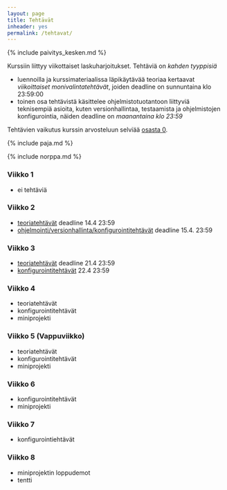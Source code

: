 ```yaml
---
layout: page
title: Tehtävät
inheader: yes
permalink: /tehtavat/
---
```


{% include paivitys_kesken.md %}

Kurssiin liittyy viikottaiset laskuharjoitukset. Tehtäviä on _kahden tyyppisiä_

- luennoilla ja kurssimateriaalissa läpikäytävää teoriaa kertaavat _viikoittaiset monivalintatehtävät_, joiden deadline on sunnuntaina klo 23:59:00
- toinen osa tehtävistä käsittelee ohjelmistotuotantoon liittyviä teknisempiä asioita, kuten versionhallintaa, testaamista ja ohjelmistojen konfigurointia, näiden deadline on _maanantaina klo 23:59_

Tehtävien vaikutus kurssin arvosteluun selviää [osasta 0](/osa0#kurssin-arvostelu).

{% include paja.md %}

{% include norppa.md %}

### Viikko 1

- ei tehtäviä

### Viikko 2

- [teoriatehtävät](https://tim.jyu.fi/view/kurssit/tie/tjta330/ohjelmistotuotanto-k2024/tehtavat/teoriatehtavat-osa-1) deadline 14.4 23:59
- [ohjelmointi/versionhallinta/konfigurointitehtävät](/tehtavat1) deadline 15.4. 23:59

### Viikko 3

- [teoriatehtävät](https://tim.jyu.fi/view/kurssit/tie/tjta330/ohjelmistotuotanto-k2024/tehtavat/teoriatehtavat-osa-2) deadline 21.4 23:59
- [konfigurointitehtävät](https://tim.jyu.fi/view/kurssit/tie/tjta330/ohjelmistotuotanto-k2024/tehtavat/konfigurointitehtavat-osa-2) 22.4 23:59

### Viikko 4

- teoriatehtävät
- konfigurointitehtävät
- miniprojekti

### Viikko 5 (Vappuviikko)

- teoriatehtävät
- konfigurointitehtävät
- miniprojekti 

### Viikko 6

- konfigurointitehtävät
- miniprojekti

### Viikko 7

- konfigurointiehtävät


### Viikko 8

- miniprojektin loppudemot
- tentti